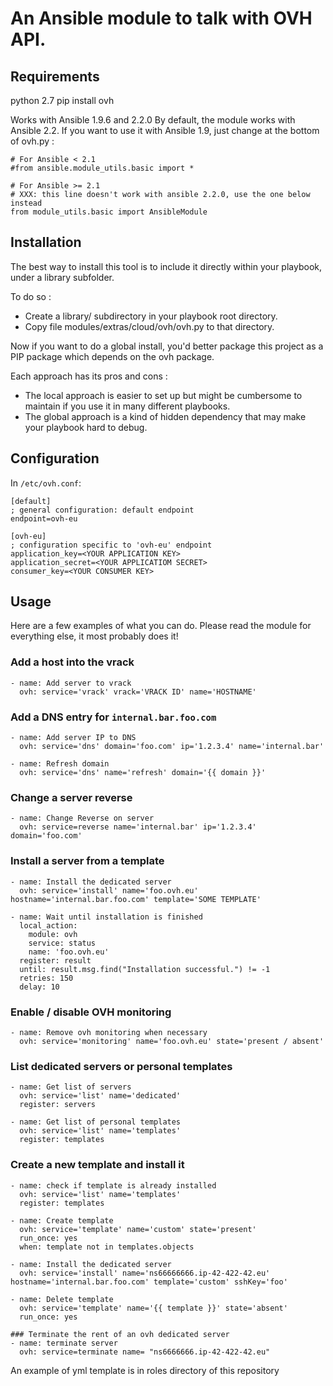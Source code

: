 # An Ansible module to talk with OVH API.

## Requirements
python 2.7
pip install ovh

Works with Ansible 1.9.6 and 2.2.0
By default, the module works with Ansible 2.2. If you want to use it with Ansible 1.9, just change at the bottom of ovh.py :
```
# For Ansible < 2.1
#from ansible.module_utils.basic import *

# For Ansible >= 2.1
# XXX: this line doesn't work with ansible 2.2.0, use the one below instead
from module_utils.basic import AnsibleModule
```

## Installation

The best way to install this tool is to include it directly within your playbook, under a library subfolder.

To do so :
* Create a library/ subdirectory in your playbook root directory.
* Copy file modules/extras/cloud/ovh/ovh.py to that directory.

Now if you want to do a global install, you'd better package this project as a PIP package which depends on the ovh package.

Each approach has its pros and cons :
* The local approach is easier to set up but might be cumbersome to maintain if you use it in many different playbooks.
* The global approach is a kind of hidden dependency that may make your playbook hard to debug.

## Configuration

In `/etc/ovh.conf`:

```
[default]
; general configuration: default endpoint
endpoint=ovh-eu

[ovh-eu]
; configuration specific to 'ovh-eu' endpoint
application_key=<YOUR APPLICATION KEY>
application_secret=<YOUR APPLICATIOM SECRET>
consumer_key=<YOUR CONSUMER KEY>
```

## Usage

Here are a few examples of what you can do. Please read the module for everything else, it most probably does it!

### Add a host into the vrack

```
- name: Add server to vrack
  ovh: service='vrack' vrack='VRACK ID' name='HOSTNAME'
```

### Add a DNS entry for `internal.bar.foo.com`

```
- name: Add server IP to DNS
  ovh: service='dns' domain='foo.com' ip='1.2.3.4' name='internal.bar'

- name: Refresh domain
  ovh: service='dns' name='refresh' domain='{{ domain }}'
```

### Change a server reverse

```
- name: Change Reverse on server
  ovh: service=reverse name='internal.bar' ip='1.2.3.4' domain='foo.com' 
```


### Install a server from a template

```
- name: Install the dedicated server
  ovh: service='install' name='foo.ovh.eu' hostname='internal.bar.foo.com' template='SOME TEMPLATE'

- name: Wait until installation is finished
  local_action:
    module: ovh
    service: status
    name: 'foo.ovh.eu'
  register: result
  until: result.msg.find("Installation successful.") != -1
  retries: 150
  delay: 10
```

### Enable / disable OVH monitoring

```
- name: Remove ovh monitoring when necessary
  ovh: service='monitoring' name='foo.ovh.eu' state='present / absent'
```

### List dedicated servers or personal templates
```
- name: Get list of servers
  ovh: service='list' name='dedicated'
  register: servers

- name: Get list of personal templates
  ovh: service='list' name='templates'
  register: templates
```

### Create a new template and install it
```
- name: check if template is already installed
  ovh: service='list' name='templates'
  register: templates

- name: Create template
  ovh: service='template' name='custom' state='present'
  run_once: yes
  when: template not in templates.objects

- name: Install the dedicated server
  ovh: service='install' name='ns66666666.ip-42-422-42.eu' hostname='internal.bar.foo.com' template='custom' sshKey='foo'
  
- name: Delete template
  ovh: service='template' name='{{ template }}' state='absent'
  run_once: yes

### Terminate the rent of an ovh dedicated server
- name: terminate server
  ovh: service=terminate name= "ns6666666.ip-42-422-42.eu"
```
An example of yml template is in roles directory of this repository
